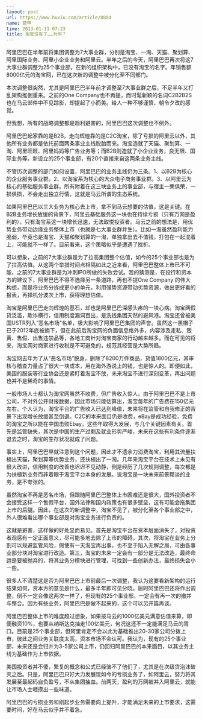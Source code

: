 ```yaml
---
layout: post
url: https://www.huxiu.com/article/8884
name: 葛甲
time: 2013-01-11 07:23
title: 淘宝没有了……为何？
---
```

阿里巴巴在半年前将集团调整为7大事业群，分别是淘宝、一淘、天猫、聚划算、阿里国际业务、阿里小企业业务和阿里云。半年之后的今天，阿里巴巴再次将这7大事业群调整为25个事业部，在新的组织架构中，已没有淘宝的名字。年销售额8000亿元的淘宝网，已在这次新的调整中被分化至不同部门。

本次调整很突然，尤其是阿里巴巴半年前才调整至7大事业群之后，不足半年又打乱架构推倒重来。之前的One Company也不再提，而时髦新颖的名词C2B2B2S也在马云邮件中不见踪影，却提起了小而美。给人一种不够谨慎、朝令夕改的感觉。

但我想，所有的战略调整都是趋利避害的，阿里巴巴这次调整也不例外。

阿里巴巴起家靠的是B2B，走向辉煌靠的是C2C淘宝，除了亏损的阿里云以外，其他所有业务都是依托前面两条事业主线脱胎而来。淘宝造就了天猫、聚划算、一淘、阿里旺旺、阿里妈妈等广告业务等；而B2B则造就了小企业业务，良无限、国际业务等。新设立的25个事业部，有20个直接来自这两条业务主线。

不管历次调整的部门如何设置，阿里巴巴的业务主线仍为三条。1、以B2B为核心的企业服务事业群。2、以淘宝系为核心的大众电子商务事业群。3、以阿里云为核心的基础服务事业群。所有附着在这三块业务上的事业部，与宿主一荣俱荣，一损俱损，不会走出独立行情，这就是马云所谓的生态系统。

如果阿里巴巴以三大业务为核心去上市，拿不到马云想要的估值，这是关键。在B2B业务增长放缓的背景下，阿里云基础服务这一块也在持续亏损（只有万网是盈利的），只有淘宝系这一块增长迅速，无法取悦投资者。马云之前的想法是，用优势业务带动边缘业务整体上市（也就是七大事业群并生）。比如一淘虽然盈利能力脆弱，毕竟也是淘宝、天猫和聚划算的一淘，单独拿出去不值钱，打包在一起混着上，可能就不一样了。目前看来，这个策略似乎是遭遇了挫折。

可以想象，之前的7大事业群是为了拉高集团整个估值，如今的25个事业部也是为了拉高估值。从这两个举措时间点相隔如此之近来看，阿里巴巴整体上市已不可能，之前的7大事业群是为冲刺IPO所做的失败尝试。我的猜测是，在投行和资本方的建议下，阿里巴巴不得不选择另一条道路，再也不提One Company 的伟大构想，而是将业务分拆成更小的单元，利用强势资源带动劣势资源，做出更好看的报表，再择机分波次上市，获得理想估值。

淘宝是阿里巴巴走向辉煌的基石，却也是阿里巴巴深感头疼的一块心病。淘宝网假货泛滥，欺诈横行，信用制度漏洞百出，是洗钱集团天然的避风港。淘宝还曾被美国USTR列入“恶名市场”名单，极大影响了阿里巴巴集团的声誉。虽然这一黑帽子已于2012年底被摘下，但在此前后淘宝网的负面信息格外多，内容涉及走私、贩黄、售假、出售违禁品等，各地工商针对淘宝商家的行动越来越多。而在可见的将来，淘宝网对商家进行收税是不可避免的，规范其经营是大势所趋。

淘宝网去年为了从“恶名市场”脱身，删除了8200万件商品，货值1800亿元，其审核与稽查力量占了很大一块成本，用在海外游说上的钱，也是惊人的。即便如此，美国的服装等行业协会还是紧盯着淘宝不放，未来淘宝不进行深刻变革，再出问题也并不是稀奇的事情。

一般市场人士都认为淘宝网虽然不收费，但广告收入惊人。由于阿里巴巴不是上市公司，不对外公开财报数据，因此市场只能估算出，淘宝每年的广告费在150亿元左右。个人认为，淘宝平台的广告收入已达到峰值，未来将在监管和自我修正的背景下出现增长放缓甚至倒退。C2C的本来面目仍是收费，eBay是成功经验，免费的淘宝之所以能在中国击败Ebay，这些年取得大发展，与几个关键因素有关。首先是监管缺失，其次是中国的生产过剩及就业形势严峻，未来在这些有利条件逐渐退去之时，淘宝的生存状况就成了问题。

事实上，阿里巴巴早就注意到这个问题，因此才不遗余力消费淘宝，利用其流量扶植出天猫，聚划算等优势业务，还扶植出了一淘。几年来淘宝平台在技术上未见有很大改进，信用制度的改善也迟迟不见动静，倒是经历了几次规则调整，每次都是为扶植新业务而非着眼于淘宝平台本身的发展。说淘宝是一块未来前景黯淡的业务，是不夸张的。

虽然淘宝不再是恶名市场，但跟随阿里巴巴整体上市困难还是很大，国外投资者不会接受这样一个售假平台，国外法律和国内政策也有很多壁垒，这有可能会拖集团上市的后腿。因此，在这次的新调整中，淘宝不见了，被分化至各个事业部之中，外人很难看出哪个事业部是对淘宝业务进行负责的。

这就是避害，这样做的好处显而易见。首先是淘宝平台在资本层面消失了，对投资者观感有一定正面意义，尽可能多地去除了上市的障碍。其次，将淘宝在业务上分割可以规避监管风险，假使有一天淘宝再出事，也不至于陷入无解之局，可由各事业部分块对淘宝进行改造。第三，淘宝的未来一定会有一部分是无法改造，最终命运是要被抛弃的，将其业务分模块进行管理，可找到一些创新办法，最终损失会小一些。

很多人不清楚这是否为阿里巴巴上市前最后一次调整，我认为这要看新架构的运行结果如何，资本方的意见是什么，最多半年即可见分晓。届时阿里巴巴还将作出调整，倒不一定会像这两次一样了，但现有的25个事业部，一定会有再一次的撤并与整合。因为有些业务，阿里巴巴是做不起来的，这个可以另开篇再谈。

阿里巴巴整体上市的难度超过想象，如果按马云的1000亿美元满意估值来算，即便融资10%，也要从纳斯达克抽走100亿美元，何况这还不一定能满足马云的胃口。目前是25个事业部，但阿里肯定不会以此为基础推出20-30家公司分拨上市，彼此之间业务关联度太高，资本市场不会认可。我认为，现有的25个事业部，未来还是会归并为3-5家公司上市，仍回归阿里巴巴的本来面目，以其业务主线为基础作为上市依据。

美国投资者并不傻，繁复的概念和公式已经骗不了他们了，尤其是在次级贷泡沫破灭之后。只是，阿里巴巴只好大力发展现如今的亏损业务了，如阿里云，努力将其发展至最起码自负盈亏，不从集团抽血。前两天，盈利的万网被并入阿里云，就能让市场人士咂摸出一些味道。

阿里巴巴的亏损业务和刚起步业务需要向上提升，才能满足未来的上市要求，这需要时间，好在马云似乎并不着急。

